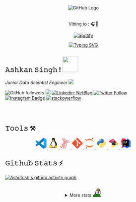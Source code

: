 <div align="center">
<img src="https://github.com/raghavk16/raghavk16/blob/master/octo.gif" alt="GitHub Logo" width="150" height="150" />
</div>
<div align="center" width="50">
<br><br> Vibing to : 🎧🦖  </strong></p>

[![Spotify](https://spotify-readme.sp-xd.vercel.app/api/spotify)](https://open.spotify.com/user/somnathpaul) <br>

[![Typing SVG](https://readme-typing-svg.demolab.com?font=Fira+Code&size=22&duration=3000&pause=800&color=3588FF&center=true&random=false&width=500&separator=%3C&lines=%F0%9D%99%B7%F0%9D%9A%8E%F0%9D%9A%95%F0%9D%9A%95%F0%9D%9A%98%2C+%F0%9D%99%B8%F0%9D%9A%96+%F0%9D%99%B0%F0%9D%9A%9C%F0%9D%9A%91%F0%9D%9A%94%F0%9D%9A%8A%F0%9D%9A%97+;%3C%F0%9D%99%B3%F0%9D%9A%8A%F0%9D%9A%9D%F0%9D%9A%8A+%F0%9D%9A%82%F0%9D%9A%8C%F0%9D%9A%92%F0%9D%9A%8E%F0%9D%9A%97%F0%9D%9A%9D%F0%9D%9A%92%F0%9D%9A%9C%F0%9D%9A%9D+%F0%9D%99%B4%F0%9D%9A%97%F0%9D%9A%90%F0%9D%9A%92%F0%9D%9A%97%F0%9D%9A%8E%F0%9D%9A%8E%F0%9D%9A%9B+;%3C%F0%9D%99%BB%F0%9D%9A%98%F0%9D%9A%9F%F0%9D%9A%8E%F0%9D%9A%9C+%F0%9D%99%BE%F0%9D%9A%99%F0%9D%9A%8E%F0%9D%9A%97+%F0%9D%9A%82%F0%9D%9A%98%F0%9D%9A%9E%F0%9D%9A%9B%F0%9D%9A%8C%F0%9D%9A%8E+%E2%9D%A4%EF%B8%8F+;%3C%F0%9D%99%B5%F0%9D%9A%98%F0%9D%9A%9B+%F0%9D%9A%8A+%F0%9D%99%BD%F0%9D%9A%98%F0%9D%9A%9F%F0%9D%9A%92%F0%9D%9A%8C%F0%9D%9A%8E+%F0%9D%99%B6%F0%9D%9A%98%F0%9D%9A%9D+%F0%9D%9A%8A+%F0%9D%99%BB%F0%9D%9A%98%F0%9D%9A%9D+%F0%9D%9A%83%F0%9D%9A%98+%F0%9D%99%BB%F0%9D%9A%8E%F0%9D%9A%8A%F0%9D%9A%9B%F0%9D%9A%97+;)
](https://github.com/netblag)
</div>

<h2> 𝙰𝚜𝚑𝚔𝚊𝚗 𝚂𝚒𝚗𝚐𝚑 ! <img src="https://media.giphy.com/media/12oufCB0MyZ1Go/giphy.gif"width="50" height="50"></h2>


<p><em>Junior Data Scientist Engineer <img src="https://media.giphy.com/media/WUlplcMpOCEmTGBtBW/giphy.gif" width="40"> 
</em></p>

![GitHub followers](https://img.shields.io/github/followers/netblag?label=Follow&style=social)
![](https://visitor-badge.glitch.me/badge?page_id=netblag.netblag)
[![Linkedin: NetBlag](https://img.shields.io/badge/-netblag-blue?style=flat-square&logo=Linkedin&logoColor=white&link=https://www.linkedin.com/in/netblag/)](https://www.linkedin.com/in/netblag/)
[![Twitter Follow](https://img.shields.io/twitter/follow/netblag?label=Follow)](https://twitter.com/intent/follow?screen_name=netblag)
[![Instagram Badge](https://img.shields.io/badge/-Instagram-e4405f?style=flat-square&logo=Instagram&logoColor=white)](https://instagram.com/netblag/)
[![stackowerflow](https://img.shields.io/badge/-Stack%20Overflow-FE7A16?logo=stack-overflow&logoColor=white&link=https://stackoverflow.com/users/25325283/netblag)](https://stackoverflow.com/users/25325283/netblag)
<br/><br/>

<br/>

<h2 align="left"> 𝚃𝚘𝚘𝚕𝚜 ⚒️</h2>

<p align="center"> 
<a href="https://code.visualstudio.com/" target="_blank" rel="noreferrer"> <img src="https://raw.githubusercontent.com/devicons/devicon/master/icons/vscode/vscode-original.svg" alt="vscode" width="35" height="35"/> </a>  
<a href="https://www.linux.org/" target="_blank" rel="noreferrer"> <img src="https://raw.githubusercontent.com/devicons/devicon/master/icons/linux/linux-original.svg" alt="linux" width="35" height="35"/> </a>
<a href="https://www.microsoft.com/en-us/sql-server" target="_blank" rel="noreferrer"> <img src="https://raw.githubusercontent.com/devicons/devicon/master/icons/microsoftsqlserver/microsoftsqlserver-plain.svg" alt="mssql" width="35" height="35"/> </a>
<a href="https://git-scm.com/" target="_blank" rel="noreferrer"> <img src="https://raw.githubusercontent.com/devicons/devicon/master/icons/git/git-plain.svg" alt="git" width="35" height="35"/> </a>
<a href="https://jupyter.org/" target="_blank" rel="noreferrer"> <img src="https://raw.githubusercontent.com/devicons/devicon/master/icons/jupyter/jupyter-original.svg" alt="jupyter" width="35" height="35"/> </a>
<a href="https://www.python.org" target="_blank" rel="noreferrer"> <img src="https://raw.githubusercontent.com/devicons/devicon/master/icons/python/python-original.svg" alt="python" width="35" height="35"/> </a>
<a href="https://www.jetbrains.com/" target="_blank" rel="noreferrer"> <img src="https://raw.githubusercontent.com/devicons/devicon/master/icons/jetbrains/jetbrains-original.svg" alt="javascript" width="35" height="35"/> </a>  
<a href="https://www.jetbrains.com/idea/" target="_blank" rel="noreferrer"> <img src="https://raw.githubusercontent.com/devicons/devicon/master/icons/intellij/intellij-original.svg" alt="intellij" width="35" height="35"/> </a>  
<p>

<h2 align="left"> 𝙶𝚒𝚝𝚑𝚞𝚋 𝚂𝚝𝚊𝚝𝚜 ⚡</h2>

[![Ashutosh's github activity graph](https://github-readme-activity-graph.vercel.app/graph?username=netblag&theme=redical)](https://github.com/ashutosh00710/github-readme-activity-graph)

<div align="center" width="50">
<details>
  <summary>More stats <img src="https://raw.githubusercontent.com/ItsAnunesS/ItsAnunesS/master/src/img/parrots/flags/indiaparrot.gif" width="30" height="40"/></summary>

  
![](http://github-profile-summary-cards.vercel.app/api/cards/profile-details?username=netblag&theme=radical)
![](http://github-profile-summary-cards.vercel.app/api/cards/stats?username=netblag&theme=radical)
![](http://github-profile-summary-cards.vercel.app/api/cards/productive-time?username=netblag&theme=radical&utcOffset=8)
  
<details>
  
<hr></hr>

<img height="120" alt="Thanks for visiting me" width="100%" src="https://raw.githubusercontent.com/BrunnerLivio/brunnerlivio/master/images/marquee.svg" />
<p align="center">

<p align="center">
  <img src="https://capsule-render.vercel.app/api?type=waving&color=gradient&height=60&section=footer&width=100"/>
</p>
